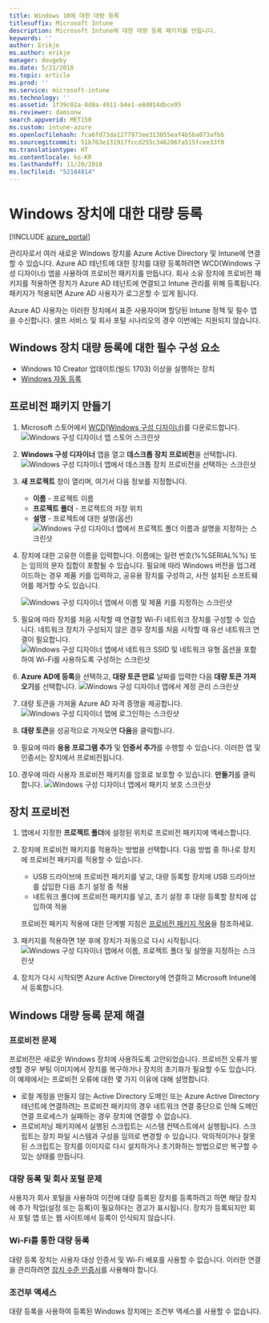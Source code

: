 ```yaml
---
title: Windows 10에 대한 대량 등록
titlesuffix: Microsoft Intune
description: Microsoft Intune에 대한 대량 등록 패키지를 만듭니다.
keywords: ''
author: Erikje
ms.author: erikje
manager: dougeby
ms.date: 5/21/2018
ms.topic: article
ms.prod: ''
ms.service: microsoft-intune
ms.technology: ''
ms.assetid: 1f39c02a-8d8a-4911-b4e1-e8d014dbce95
ms.reviewer: damionw
search.appverid: MET150
ms.custom: intune-azure
ms.openlocfilehash: fca6fd73da1277973ee313055eaf4b5ba073afbb
ms.sourcegitcommit: 51b763e131917fccd255c346286fa515fcee33f0
ms.translationtype: HT
ms.contentlocale: ko-KR
ms.lasthandoff: 11/20/2018
ms.locfileid: "52184814"
---
```

# <a name="bulk-enrollment-for-windows-devices"></a>Windows 장치에 대한 대량 등록

[!INCLUDE [azure_portal](./includes/azure_portal.md)]

관리자로서 여러 새로운 Windows 장치를 Azure Active Directory 및 Intune에 연결할 수 있습니다. Azure AD 테넌트에 대한 장치를 대량 등록하려면 WCD(Windows 구성 디자이너) 앱을 사용하여 프로비전 패키지를 만듭니다. 회사 소유 장치에 프로비전 패키지를 적용하면 장치가 Azure AD 테넌트에 연결되고 Intune 관리를 위해 등록됩니다. 패키지가 적용되면 Azure AD 사용자가 로그온할 수 있게 됩니다.

Azure AD 사용자는 이러한 장치에서 표준 사용자이며 할당된 Intune 정책 및 필수 앱을 수신합니다. 셀프 서비스 및 회사 포털 시나리오의 경우 이번에는 지원되지 않습니다.

## <a name="prerequisites-for-windows-devices-bulk-enrollment"></a>Windows 장치 대량 등록에 대한 필수 구성 요소

- Windows 10 Creator 업데이트(빌드 1703) 이상을 실행하는 장치
- [Windows 자동 등록](windows-enroll.md#enable-windows-10-automatic-enrollment)

## <a name="create-a-provisioning-package"></a>프로비전 패키지 만들기

1. Microsoft 스토어에서 [WCD(Windows 구성 디자이너)](https://www.microsoft.com/store/apps/9nblggh4tx22)를 다운로드합니다.
   ![Windows 구성 디자이너 앱 스토어 스크린샷](media/bulk-enroll-store.png)

2. **Windows 구성 디자이너** 앱을 열고 **데스크톱 장치 프로비전**을 선택합니다.
   ![Windows 구성 디자이너 앱에서 데스크톱 장치 프로비전을 선택하는 스크린샷](media/bulk-enroll-select.png)

3. **새 프로젝트** 창이 열리며, 여기서 다음 정보를 지정합니다.
   - **이름** - 프로젝트 이름
   - **프로젝트 폴더** - 프로젝트의 저장 위치
   - **설명** - 프로젝트에 대한 설명(옵션) ![Windows 구성 디자이너 앱에서 프로젝트 폴더 이름과 설명을 지정하는 스크린샷](media/bulk-enroll-name.png)

4. 장치에 대한 고유한 이름을 입력합니다. 이름에는 일련 번호(%%SERIAL%%) 또는 임의의 문자 집합이 포함될 수 있습니다. 필요에 따라 Windows 버전을 업그레이드하는 경우 제품 키를 입력하고, 공유용 장치를 구성하고, 사전 설치된 소프트웨어를 제거할 수도 있습니다.

   ![Windows 구성 디자이너 앱에서 이름 및 제품 키를 지정하는 스크린샷](media/bulk-enroll-device.png)

5. 필요에 따라 장치를 처음 시작할 때 연결할 Wi-Fi 네트워크 장치를 구성할 수 있습니다.  네트워크 장치가 구성되지 않은 경우 장치를 처음 시작할 때 유선 네트워크 연결이 필요합니다.
   ![Windows 구성 디자이너 앱에서 네트워크 SSID 및 네트워크 유형 옵션을 포함하여 Wi-Fi를 사용하도록 구성하는 스크린샷](media/bulk-enroll-network.png)

6. **Azure AD에 등록**을 선택하고, **대량 토큰 만료** 날짜를 입력한 다음 **대량 토큰 가져오기**를 선택합니다.
   ![Windows 구성 디자이너 앱에서 계정 관리 스크린샷](media/bulk-enroll-account.png)

7. 대량 토큰을 가져올 Azure AD 자격 증명을 제공합니다.
   ![Windows 구성 디자이너 앱에 로그인하는 스크린샷](media/bulk-enroll-cred.png)

8. **대량 토큰**을 성공적으로 가져오면 **다음**을 클릭합니다.

9. 필요에 따라 **응용 프로그램 추가** 및 **인증서 추가**를 수행할 수 있습니다. 이러한 앱 및 인증서는 장치에서 프로비전됩니다.

10. 경우에 따라 사용자 프로비전 패키지를 암호로 보호할 수 있습니다.  **만들기**를 클릭합니다.
    ![Windows 구성 디자이너 앱에서 패키지 보호 스크린샷](media/bulk-enroll-create.png)

## <a name="provision-devices"></a>장치 프로비전

1. 앱에서 지정한 **프로젝트 폴더**에 설정된 위치로 프로비전 패키지에 액세스합니다.

2. 장치에 프로비전 패키지를 적용하는 방법을 선택합니다.  다음 방법 중 하나로 장치에 프로비전 패키지를 적용할 수 있습니다.
   - USB 드라이브에 프로비전 패키지를 넣고, 대량 등록할 장치에 USB 드라이브를 삽입한 다음 초기 설정 중 적용
   - 네트워크 폴더에 프로비전 패키지를 넣고, 초기 설정 후 대량 등록할 장치에 삽입하여 적용

   프로비전 패키지 적용에 대한 단계별 지침은 [프로비전 패키지 적용](https://technet.microsoft.com/itpro/windows/configure/provisioning-apply-package)을 참조하세요.

3. 패키지를 적용하면 1분 후에 장치가 자동으로 다시 시작됩니다.
   ![Windows 구성 디자이너 앱에서 이름, 프로젝트 폴더 및 설명을 지정하는 스크린샷](media/bulk-enroll-add.png)

4. 장치가 다시 시작되면 Azure Active Directory에 연결하고 Microsoft Intune에서 등록합니다.

## <a name="troubleshooting-windows-bulk-enrollment"></a>Windows 대량 등록 문제 해결

### <a name="provisioning-issues"></a>프로비전 문제
프로비전은 새로운 Windows 장치에 사용하도록 고안되었습니다. 프로비전 오류가 발생할 경우 부팅 이미지에서 장치를 복구하거나 장치의 초기화가 필요할 수도 있습니다. 이 예제에서는 프로비전 오류에 대한 몇 가지 이유에 대해 설명합니다.

- 로컬 계정을 만들지 않는 Active Directory 도메인 또는 Azure Active Directory 테넌트에 연결하려는 프로비전 패키지의 경우 네트워크 연결 중단으로 인해 도메인 연결 프로세스가 실패하는 경우 장치에 연결할 수 없습니다.
- 프로비저닝 패키지에서 실행된 스크립트는 시스템 컨텍스트에서 실행됩니다. 스크립트는 장치 파일 시스템과 구성을 임의로 변경할 수 있습니다. 악의적이거나 잘못된 스크립트는 장치를 이미지로 다시 설치하거나 초기화하는 방법으로만 복구할 수 있는 상태를 만듭니다.

### <a name="problems-with-bulk-enrollment-and-company-portal"></a>대량 등록 및 회사 포털 문제
사용자가 회사 포털을 사용하여 이전에 대량 등록된 장치를 등록하려고 하면 해당 장치에 추가 작업(설정 또는 등록)이 필요하다는 경고가 표시됩니다. 장치가 등록되지만 회사 포털 앱 또는 웹 사이트에서 등록이 인식되지 않습니다.

### <a name="bulk-enrollment-with-wi-fi"></a>Wi-Fi를 통한 대량 등록 

대량 등록 장치는 사용자 대상 인증서 및 Wi-Fi 배포를 사용할 수 없습니다. 이러한 연결을 관리하려면 [장치 수준 인증서](certificates-configure.md)를 사용해야 합니다. 

### <a name="conditional-access"></a>조건부 액세스
대량 등록을 사용하여 등록된 Windows 장치에는 조건부 액세스를 사용할 수 없습니다.
